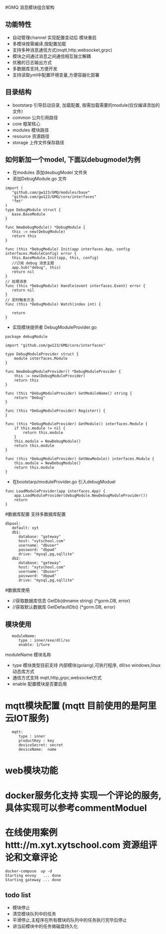 #GMQ 消息模块组合架构
##  功能特性
  - 自动管理channel 实现配置变动后 模块重启
  - 多模块按需编译,按配置加载
  - 支持多种消息通信方式(mqtt,http,websocket,grpc)
  - 模块之间通过消息之间通信相互独立解耦 
  - 优雅的日志输出方式
  - 多数据库支持,方便开发
  - 支持读取yml中配置环境变量,方便容器化部署
  
## 目录结构
 - bootstarp 引导启动目录, 加载配置, 按需加载需要的module(仅仅编译添加的文件)
 - common 公共引用路径 
 - core 框架核心
 - modules 模块路径
 - resource 资源路径
 - storage 上传文件保存路径


## 如何新加一个model, 下面以debugmodel为例
 - 在modules 添加deubugModel 文件夹
 - 添加DebugModule.go 文件
 ```
import (
	"github.com/gw123/GMQ/modules/base"
	"github.com/gw123/GMQ/core/interfaces"
	"fmt"
)
type DebugModule struct {
	base.BaseModule
}

func NewDebugModule() *DebugModule {
	this := new(DebugModule)
	return this
}

func (this *DebugModule) Init(app interfaces.App, config interfaces.ModuleConfig) error {
	this.BaseModule.Init(app, this, config)
	//订阅 debug 消息主题
	app.Sub("debug", this)
	return nil
}
// 处理消息
func (this *DebugModule) Handle(event interfaces.Event) error {
	return nil
}
// 定时触发方法
func (this *DebugModule) Watch(index int) {

	return
}
```

- 实现模块提供者 DebugModuleProvider.go
```
package debugModule

import "github.com/gw123/GMQ/core/interfaces"

type DebugModuleProvider struct {
	module interfaces.Module
}

func NewDebugModuleProvider() *DebugModuleProvider {
	this := new(DebugModuleProvider)
	return this
}

func (this *DebugModuleProvider) GetModuleName() string {
	return "Debug"
}

func (this *DebugModuleProvider) Register() {
}

func (this *DebugModuleProvider) GetModule() interfaces.Module {
	if this.module != nil {
		return this.module
	}
	this.module = NewDebugModule()
	return this.module
}

func (this *DebugModuleProvider) GetNewModule() interfaces.Module {
	this.module = NewDebugModule()
	return this.module
}

```

- 在bootstarp/moduleProvider.go 引入debugModuel

```
func LoadModuleProvider(app interfaces.App) {
	app.LoadModuleProvider(debugModule.NewDebugModuleProvider())
	return
}
```



#数据库配置 支持多数据库配置
```
dbpool:
   default: xyt
   db1:
      database: "gateway"
      host: "xytschool.com"
      username: "dbuser"
      password: "dbpwd"
      drive: "mysql,pg,sqllite"
   db2:
      database: "gateway"
      host: "xytschool.com"
      username: "dbuser"
      password: "dbpwd"
      drive: "mysql,pg,sqllite"    
```

#数据库使用
  -  //获取数据库信息
	GetDb(dnname string) (*gorm.DB, error)
  -	//获取默认数据库
	GetDefaultDb() (*gorm.DB, error)
	
	

## 模块使用
```
   moduleName:
      type : inner/exe/dll/so
      enable: 1/ture
```
 moduleName 模块名称
 - type 模块类型目前支持 内部模块(golang),可执行程序, dll/so windows,linux动态库方式
 - 通信方式支持 mqtt,http,grpc,websocket方式
 - enable 配置模块是否要启用
 
# mqtt模块配置 (mqtt 目前使用的是阿里云IOT服务)
```
   mqtt:
      type : inner
      productKey : key
      deviceSecret: secret
      deviceName:  name
```

# web模块功能

# docker服务化支持 实现一个评论的服务,具体实现可以参考commentModuel
# 在线使用案例 httt://m.xyt.xytschool.com 资源组评论和文章评论
```
docker-compose  up -d
Starting envoy   ... done
Starting gateway ... done
```

## todo list
- 模块停止
- 清空模块队列中的任务
- 平滑停止,主程序在所有模块的队列中的任务执行完毕后停止
- 讲当前模块中的任务做磁盘持久化
